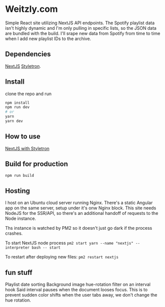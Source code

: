 # Weitzly.com

Simple React site utilizing NextJS API endpoints. The Spotify playlist data isn't highly dynamic and I'm only pulling in specific lists, so the JSON data are bundled with the build. I'll srape new data from Spotify from time to time when I add new playlist IDs to the archive.

## Dependencies

[NextJS](https://nextjs.org/)
[Styletron](https://github.com/rtsao/styletron).

## Install

clone the repo and run

```bash
npm install
npm run dev
# or
yarn
yarn dev
```

## How to use

[NextJS with Styletron](https://www.styletron.org/getting-started/#with-nextjs)

## Build for production

```bash
npm run build
```

## Hosting

I host on an Ubuntu cloud server running Nginx.
There's a static Angular app on the same server, setup under it's onw Nginx block. This site needs NodeJS for the SSR/API, so there's an additional handoff of requests to the Node instance.

Ths instance is watched by PM2 so it doesn't just go dark if the process crashes.

To start NextJS node process
`pm2 start yarn --name "nextjs" --interpreter bash -- start`

To restart after deploying new files:
`pm2 restart nextjs`

## fun stuff

Playlist date sorting
Background image hue-rotation filter on an interval hook
Said interval pauses when the document looses focus.
This is to prevent sudden color shifts when the user tabs away, we don't change the hue rotation.
